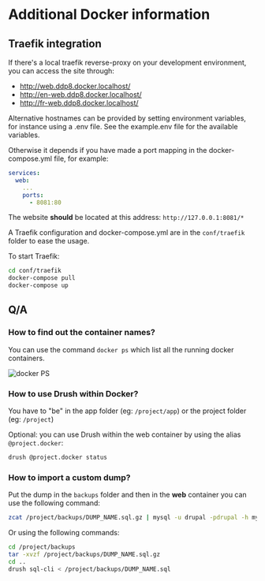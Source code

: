# Additional Docker information

## Traefik integration

If there's a local traefik reverse-proxy on your development environment, you
can access the site through:
* http://web.ddp8.docker.localhost/
* http://en-web.ddp8.docker.localhost/
* http://fr-web.ddp8.docker.localhost/

Alternative hostnames can be provided by setting environment variables, for
instance using a .env file. See the example.env file for the available
variables.

Otherwise it depends if you have made a port mapping in the docker-compose.yml
file, for example:

```yaml
services:
  web:
    ...
    ports:
      - 8081:80
```

The website **should** be located at this address: `http://127.0.0.1:8081/*`

A Traefik configuration and docker-compose.yml are in the `conf/traefik` folder
to ease the usage.

To start Traefik:

```bash
cd conf/traefik
docker-compose pull
docker-compose up
```

## Q/A
### How to find out the container names?

You can use the command `docker ps` which list all the running docker
containers.

![docker PS](http://i.imgur.com/SDgHsqs.png)

### How to use Drush within Docker?

You have to "be" in the app folder (eg: `/project/app`) or the project
folder (eg: `/project`)

Optional: you can use Drush within the web container by using the alias
`@project.docker`:

```bash
drush @project.docker status
```

### How to import a custom dump?

Put the dump in the `backups` folder and then in the **web** container you can
use the following command:

```bash
zcat /project/backups/DUMP_NAME.sql.gz | mysql -u drupal -pdrupal -h mysql drupal
```

Or using the following commands:

```bash
cd /project/backups
tar -xvzf /project/backups/DUMP_NAME.sql.gz
cd ..
drush sql-cli < /project/backups/DUMP_NAME.sql
```
